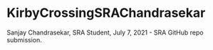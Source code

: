 # KirbyCrossingSRAChandrasekar
Sanjay Chandrasekar, SRA Student, July 7, 2021 - SRA GitHub repo submission.
